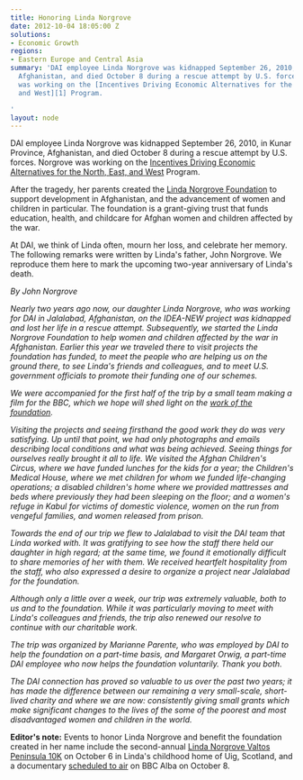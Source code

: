 ```yaml
---
title: Honoring Linda Norgrove
date: 2012-10-04 18:05:00 Z
solutions:
- Economic Growth
regions:
- Eastern Europe and Central Asia
summary: 'DAI employee Linda Norgrove was kidnapped September 26, 2010, in Kunar Province,
  Afghanistan, and died October 8 during a rescue attempt by U.S. forces. Norgrove
  was working on the [Incentives Driving Economic Alternatives for the North, East,
  and West][1] Program.

'
layout: node
---
```


DAI employee Linda Norgrove was kidnapped September 26, 2010, in Kunar Province, Afghanistan, and died October 8 during a rescue attempt by U.S. forces. Norgrove was working on the [Incentives Driving Economic Alternatives for the North, East, and West][1] Program.

After the tragedy, her parents created the [Linda Norgrove Foundation][3] to support development in Afghanistan, and the advancement of women and children in particular. The foundation is a grant-giving trust that funds education, health, and childcare for Afghan women and children affected by the war.

At DAI, we think of Linda often, mourn her loss, and celebrate her memory. The following remarks were written by Linda's father, John Norgrove. We reproduce them here to mark the upcoming two-year anniversary of Linda's death.

_By John Norgrove_

_Nearly two years ago now, our daughter Linda Norgrove, who was working for DAI in Jalalabad, Afghanistan, on the IDEA-NEW project was kidnapped and lost her life in a rescue attempt. Subsequently, we started the Linda Norgrove Foundation to help women and children affected by the war in Afghanistan. Earlier this year we traveled there to visit projects the foundation has funded, to meet the people who are helping us on the ground there, to see Linda's friends and colleagues, and to meet U.S. government officials to promote their funding one of our schemes._

_We were accompanied for the first half of the trip by a small team making a film for the BBC, which we hope will shed light on the [work of the foundation][4]._

_Visiting the projects and seeing firsthand the good work they do was very satisfying. Up until that point, we had only photographs and emails describing local conditions and what was being achieved. Seeing things for ourselves really brought it all to life. We visited the Afghan Children's Circus, where we have funded lunches for the kids for a year; the Children's Medical House, where we met children for whom we funded life-changing operations; a disabled children's home where we provided mattresses and beds where previously they had been sleeping on the floor; and a women's refuge in Kabul for victims of domestic violence, women on the run from vengeful families, and women released from prison._

_Towards the end of our trip we flew to Jalalabad to visit the DAI team that Linda worked with. It was gratifying to see how the staff there held our daughter in high regard; at the same time, we found it emotionally difficult to share memories of her with them. We received heartfelt hospitality from the staff, who also expressed a desire to organize a project near Jalalabad for the foundation._

_Although only a little over a week, our trip was extremely valuable, both to us and to the foundation. While it was particularly moving to meet with Linda's colleagues and friends, the trip also renewed our resolve to continue with our charitable work._

_The trip was organized by Marianne Parente, who was employed by DAI to help the foundation on a part-time basis, and Margaret Orwig, a part-time DAI employee who now helps the foundation voluntarily. Thank you both._

_The DAI connection has proved so valuable to us over the past two years; it has made the difference between our remaining a very small-scale, short-lived charity and where we are now: consistently giving small grants which make significant changes to the lives of the some of the poorest and most disadvantaged women and children in the world._

**Editor's note:** Events to honor Linda Norgrove and benefit the foundation created in her name include the second-annual [Linda Norgrove Valtos Peninsula 10K][5] on October 6 in Linda's childhood home of Uig, Scotland, and a documentary [scheduled to air][6] on BBC Alba on October 8.

[1]: /our-work/projects/afghanistan-incentives-driving-economic-alternatives-north-east-and-west-idea-new
[3]: http://www.lindanorgrovefoundation.org.uk/
[4]: http://www.lindanorgrovefoundation.org/pdf/LNFNewsletterFINAL.pdf
[5]: http://scottishrunningguide.com/news.php/1423/linda_norgrove_10k_set_for_second_year/full
[6]: http://www.scotsman.com/lifestyle/tv-and-radio/kidnappers-would-have-freed-linda-norgrove-alive-claims-colleague-1-2557316
